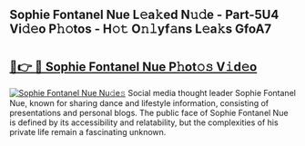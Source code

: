 ## Sophie Fontanel Nue L𝚎a𝚔ed N𝚞𝚍e - Part-5U4 Vi𝚍𝚎o P𝚑𝚘tos - H𝚘𝚝 O𝚗𝚕yf𝚊ns L𝚎a𝚔s GfoA7

# <h2><a href="http://kfb6d07.oniu.top/?m=Sophie+Fontanel+Nue">🔗👉 🔴 Sophie Fontanel Nue P𝚑ot𝚘𝚜 V𝚒d𝚎o</a></h2>

[![Sophie Fontanel Nue Nu𝚍e𝚜](https://i.imgur.com/0qMVB7G.gif)](http://kfb6d07.oniu.top/?m=Sophie+Fontanel+Nue)
Social media thought leader Sophie Fontanel Nue, known for sharing dance and lifestyle information, consisting of presentations and personal blogs. The public face of Sophie Fontanel Nue is defined by its accessibility and relatability, but the complexities of his private life remain a fascinating unknown.  
